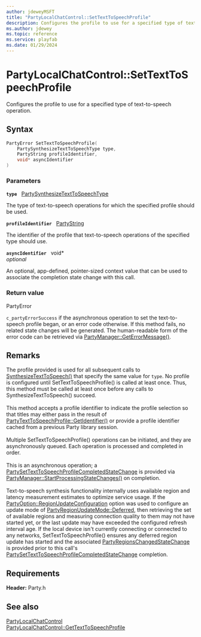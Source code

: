 ```yaml
---
author: jdeweyMSFT
title: "PartyLocalChatControl::SetTextToSpeechProfile"
description: Configures the profile to use for a specified type of text-to-speech operation.
ms.author: jdewey
ms.topic: reference
ms.service: playfab
ms.date: 01/29/2024
---
```


# PartyLocalChatControl::SetTextToSpeechProfile  

Configures the profile to use for a specified type of text-to-speech operation.  

## Syntax  
  
```cpp
PartyError SetTextToSpeechProfile(  
    PartySynthesizeTextToSpeechType type,  
    PartyString profileIdentifier,  
    void* asyncIdentifier  
)  
```  
  
### Parameters  
  
**`type`** &nbsp; [PartySynthesizeTextToSpeechType](../../../enums/partysynthesizetexttospeechtype.md)  
  
The type of text-to-speech operations for which the specified profile should be used.  
  
**`profileIdentifier`** &nbsp; [PartyString](../../../typedefs.md)  
  
The identifier of the profile that text-to-speech operations of the specified type should use.  
  
**`asyncIdentifier`** &nbsp; void*  
*optional*  
  
An optional, app-defined, pointer-sized context value that can be used to associate the completion state change with this call.  
  
  
### Return value  
PartyError
  
```c_partyErrorSuccess``` if the asynchronous operation to set the text-to-speech profile began, or an error code otherwise. If this method fails, no related state changes will be generated. The human-readable form of the error code can be retrieved via [PartyManager::GetErrorMessage()](../../PartyManager/methods/partymanager_geterrormessage.md).
  
## Remarks  
  
The profile provided is used for all subsequent calls to [SynthesizeTextToSpeech()](partylocalchatcontrol_synthesizetexttospeech.md) that specify the same value for `type`. No profile is configured until SetTextToSpeechProfile() is called at least once. Thus, this method must be called at least once before any calls to SynthesizeTextToSpeech() succeed. <br /><br /> This method accepts a profile identifier to indicate the profile selection so that titles may either pass in the result of [PartyTextToSpeechProfile::GetIdentifier()](../../PartyTextToSpeechProfile/methods/partytexttospeechprofile_getidentifier.md) or provide a profile identifier cached from a previous Party library session.   <br /><br /> Multiple SetTextToSpeechProfile() operations can be initiated, and they are asynchronously queued. Each operation is processed and completed in order.   <br /><br /> This is an asynchronous operation; a [PartySetTextToSpeechProfileCompletedStateChange](../../../structs/partysettexttospeechprofilecompletedstatechange.md) is provided via [PartyManager::StartProcessingStateChanges()](../../PartyManager/methods/partymanager_startprocessingstatechanges.md) on completion.   <br /><br /> Text-to-speech synthesis functionality internally uses available region and latency measurement estimates to optimize service usage. If the [PartyOption::RegionUpdateConfiguration](../../../enums/partyoption.md) option was used to configure an update mode of [PartyRegionUpdateMode::Deferred](../../../enums/partyregionupdatemode.md), then retrieving the set of available regions and measuring connection quality to them may not have started yet, or the last update may have exceeded the configured refresh interval age. If the local device isn't currently connecting or connected to any networks, SetTextToSpeechProfile() ensures any deferred region update has started and the associated [PartyRegionsChangedStateChange](../../../structs/partyregionschangedstatechange.md) is provided prior to this call's [PartySetTextToSpeechProfileCompletedStateChange](../../../structs/partysettexttospeechprofilecompletedstatechange.md) completion.
  
## Requirements  
  
**Header:** Party.h
  
## See also  
[PartyLocalChatControl](../partylocalchatcontrol.md)  
[PartyLocalChatControl::GetTextToSpeechProfile](partylocalchatcontrol_gettexttospeechprofile.md)
  
  
